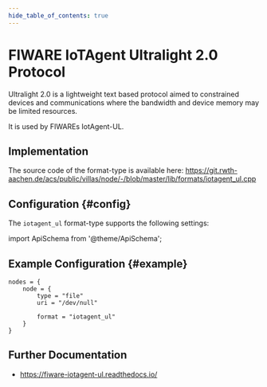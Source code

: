 ```yaml
---
hide_table_of_contents: true
---
```


# FIWARE IoTAgent Ultralight 2.0 Protocol

Ultralight 2.0 is a lightweight text based protocol aimed to constrained devices and communications where the bandwidth and device memory may be limited resources.

It is used by FIWAREs IotAgent-UL. 

## Implementation

The source code of the format-type is available here:
https://git.rwth-aachen.de/acs/public/villas/node/-/blob/master/lib/formats/iotagent_ul.cpp

## Configuration {#config}

The `iotagent_ul` format-type supports the following settings:

import ApiSchema from '@theme/ApiSchema';

<ApiSchema example pointer="#/components/schemas/iotagent_ul" />

## Example Configuration {#example}

``` url="external/node/etc/examples/formats/iotagent_ul.conf" title="node/etc/examples/formats/iotagent_ul.conf"
nodes = {
	node = {
		type = "file"
		uri = "/dev/null"

		format = "iotagent_ul"
	}
}
```

## Further Documentation

- https://fiware-iotagent-ul.readthedocs.io/
